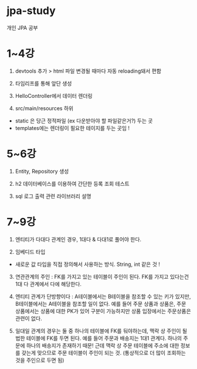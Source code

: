 # jpa-study
개인 JPA 공부

# 1~4강
1. devtools 추가 > html 파일 변경될 때마다 자동 reloading돼서 편함

2. 타임리프를 통해 앞단 생성

3. HelloController에서 데이터 렌더링

4. src/main/resources 하위
 - static 은 당근 정적파일 (ex 다운받아야 할 파일같은거?) 두는 곳
 - templates에는 렌더링이 필요한 테이지를 두는 곳임 !
 
 # 5~6강
1. Entity, Repository 생성

2. h2 데이터베이스를 이용하여 간단한 등록 조회 테스트

3. sql 로그 출력 관련 라이브러리 설명
 
# 7~9강
1. 엔티티가 다대다 관계인 경우, 1대다 & 다대1로 풀어야 한다.

2. 임베디드 타입
- 새로운 값 타입을 직접 정의해서 사용하는 방식. String, int 같은 것 !

3. 연관관계의 주인 : FK를 가지고 있는 테이블이 주인이 된다.
FK를 가지고 있다는건 1대 다 관계에서 다에 해당한다.

4. 엔티티 관계가 단방향이다 : A테이블에서는 B테이블을 참조할 수 있는 키가 있지만, B테이블에서는 A테이블을 참조할 일이 없다.
예를 들어 주문 상품과 상품은, 주문 상품에서는 상품에 대한 PK가 있어 구분이 가능하지만 상품 입장에서는 주문상품은 관련이 없다.

5. 일대일 관계의 경우는 둘 중 하나의 테이블에 FK를 둬야하는데, 맥락 상 주인이 될법한 테이블에 FK를 두면 된다.
예를 들어 주문과 배송지는 1대1 관계다. 하나의 주문에 하나의 배송지가 존재하기 때문!
근데 맥락 상 주문 테이블에 주소에 대한 정보를 갖는게 맞으므로 주문 테이블이 주인이 되는 것.
(통상적으로 더 많이 조회하는 것을 주인으로 두면 됨)
